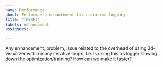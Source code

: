```yaml
---
name: Performance
about: Performance enhancement for iterative logging
title: "[PERF]"
labels: enhancement
assignees: ''

---
```


Any enhancement, problem, issue related to the overhead of using 3d-visualizer within many iterative loops. I.e. Is using this as logger slowing down the optimization/training? How can we make it faster?

